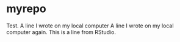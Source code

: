 # myrepo
Test.
A line I wrote on my local computer
A line I wrote on my local computer again.
This is a line from RStudio.